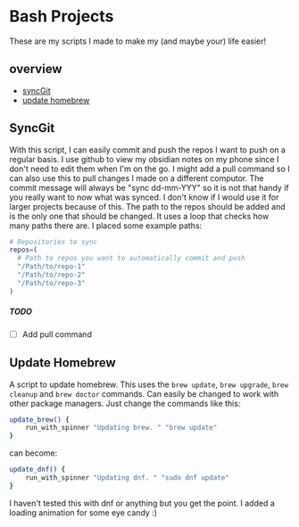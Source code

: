 # Bash Projects
These are my scripts I made to make my (and maybe your) life easier! 
## overview 
- [syncGit](#syncgit)
- [update homebrew](#update-homebrew)
## SyncGit
With this script, I can easily commit and push the repos I want to push on a regular basis. I use github to view my obsidian notes on my phone since I don't need to edit them when I'm on the go. I might add a pull command so I can also use this to pull changes I made on a different computor.
The commit message will always be "sync dd-mm-YYY" so it is not that handy if you really want to now what was synced. I don't know if I would use it for larger projects because of this.
The path to the repos should be added and is the only one that should be changed. It uses a loop that checks how many paths there are. I placed some example paths:
```bash
# Repositories to sync
repos=(
  # Path to repos you want to automatically commit and push
  "/Path/to/repo-1"
  "/Path/to/repo-2"
  "/Path/to/repo-3"
)
```
##### TODO
- [ ] Add pull command

## Update Homebrew
A script to update homebrew. This uses the `brew update`, `brew upgrade`, `brew cleanup` and `brew doctor` commands.
Can easily be changed to work with other package managers. Just change the commands like this:
```bash
update_brew() {
    run_with_spinner "Updating brew. " "brew update"
}
```
can become:
```bash
update_dnf() {
    run_with_spinner "Updating dnf. " "sudo dnf update"
}
```
I haven't tested this with dnf or anything but you get the point. I added a loading animation for some eye candy :)

